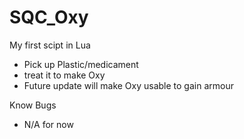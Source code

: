 # SQC_Oxy
My first scipt in Lua

* Pick up Plastic/medicament 
* treat it to make Oxy 
* Future update will make Oxy usable to gain armour

Know Bugs

* N/A for now
